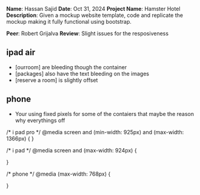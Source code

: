 **Name**: Hassan Sajid
**Date**: Oct 31, 2024
**Project Name**: Hamster Hotel
**Description**: Given a mockup website template, code and replicate the mockup making it fully functional using bootstrap.

**Peer**: Robert Grijalva
**Review**: Slight issues for the resposiveness

## ipad air

- [ourroom] are bleeding though the container 
- [packages] also have the text bleeding on the images
- [reserve a room] is slightly offset

## phone

- Your using fixed pixels for some of the contaiers that maybe the reason why everythings off

/* i pad pro */
@media screen and (min-width: 925px) and (max-width: 1366px) {
}

/* i pad */
@media screen and (max-width: 924px) {

}

/* phone */
@media (max-width: 768px) {

}

